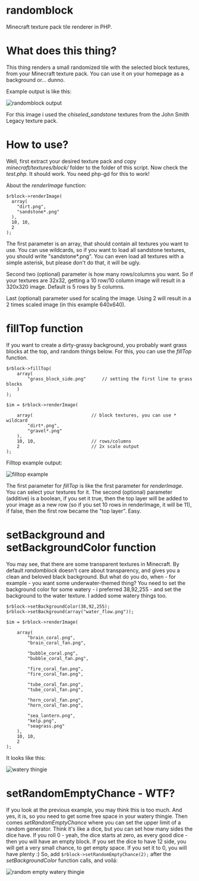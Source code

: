 # randomblock
Minecraft texture pack tile renderer in PHP.

# What does this thing?
This thing renders a small randomized tile with the selected block textures, from your Minecraft texture pack. You can use it on your homepage as a background or... dunno.

Example output is like this:

![randomblock output](https://i.imgur.com/nNztUqc.png)

For this image i used the *chiseled_sandstone* textures from the John Smith Legacy texture pack.

# How to use?
Well, first extract your desired texture pack and copy *minecraft/textures/block/* folder to the folder of this script.
Now check the *test.php*. It should work. You need php-gd for this to work!

About the *renderImage* function:
```
$rblock->renderImage(
  array(
    "dirt.png",
    "sandstone*.png"
  ),
  10, 10,
  2
);
```

The first parameter is an array, that should contain all textures you want to use. You can use wildcards, so if you want to load
all sandstone textures, you should write "sandstone*.png". You can even load all textures with a simple asterisk, but please don't do that, it will be ugly.

Second two (optional) parameter is how many rows/columns you want. So if your textures are 32x32, getting a 10 row/10 column image will result in a 320x320 image. Default is 5 rows by 5 columns.

Last (optional) parameter used for scaling the image. Using 2 will result in a 2 times scaled image (in this example 640x640).

# fillTop function
If you want to create a dirty-grassy background, you probably want grass blocks at the top, and random things below. For this, you can use the *fillTop* function.

```
$rblock->fillTop(
    array(
        "grass_block_side.png"      // setting the first line to grass blocks
    )
);

$im = $rblock->renderImage(

    array(                      // block textures, you can use * wildcard
        "dirt*.png",
        "gravel*.png"
    ),
    10, 10,                     // rows/columns
    2                           // 2x scale output
);
```

Filltop example output:

![filltop example](https://i.imgur.com/qRnWBJQ.png)

The first parameter for *fillTop* is like the first parameter for *renderImage*. You can select your textures for it. The second (optional) parameter (additive) is a boolean, if you set it true, then the top layer will be added to your image as a new row (so if you set 10 rows in renderImage, it will be 11), if false, then the first row became the "top layer". Easy.

# setBackground and setBackgroundColor function
You may see, that there are some transparent textures in Minecraft. By default *randomblock* doesn't care about transparency, and gives you a clean and beloved black background. But what do you do, when - for example - you want some underwater-themed thing?
You need to set the background color for some watery - i preferred 38,92,255 - and set the background to the water texture. I added some watery things too.

```
$rblock->setBackgroundColor(38,92,255);
$rblock->setBackground(array("water_flow.png"));

$im = $rblock->renderImage(

    array(
        "brain_coral.png",
        "brain_coral_fan.png",

        "bubble_coral.png",
        "bubble_coral_fan.png",

        "fire_coral_fan.png",
        "fire_coral_fan.png",

        "tube_coral_fan.png",
        "tube_coral_fan.png",

        "horn_coral_fan.png",
        "horn_coral_fan.png",

        "sea_lantern.png",
        "kelp.png",
        "seagrass.png"
    ),
    10, 10,
    2
);
```

It looks like this:

![watery thingie](https://i.imgur.com/ga2b7Xt.png)


# setRandomEmptyChance - WTF?
If you look at the previous example, you may think this is too much. And yes, it is, so you need to get some free space in your watery thingie.
Then comes *setRandomEmptyChance* where you can set the upper limit of a random generator. Think it's like a dice, but you can set how many sides the dice have. If you roll 0 - yeah, the dice starts at zero, as every good dice - then you will have an empty block. If you set the dice to have 12 side, you will get a very small chance, to get empty space. If you set it to 0, you will have plenty :)
So, add 
```$rblock->setRandomEmptyChance(2);```
after the *setBackgroundColor* function calls, and voilá:

![random empty watery thingie](https://i.imgur.com/FzAnw1h.png)
